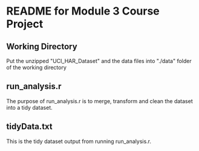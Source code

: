 # README for Module 3 Course Project
## Working Directory
Put the unzipped "UCI_HAR_Dataset" and the data files into "./data" folder of the working directory

## run_analysis.r
The purpose of run_analysis.r is to merge, transform and clean the dataset into a tidy dataset.

## tidyData.txt
This is the tidy dataset output from running run_analysis.r.
